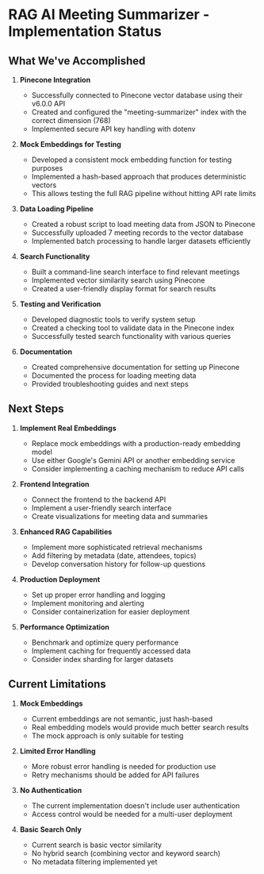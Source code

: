 # RAG AI Meeting Summarizer - Implementation Status

## What We've Accomplished

1. **Pinecone Integration**
   - Successfully connected to Pinecone vector database using their v6.0.0 API
   - Created and configured the "meeting-summarizer" index with the correct dimension (768)
   - Implemented secure API key handling with dotenv

2. **Mock Embeddings for Testing**
   - Developed a consistent mock embedding function for testing purposes
   - Implemented a hash-based approach that produces deterministic vectors
   - This allows testing the full RAG pipeline without hitting API rate limits

3. **Data Loading Pipeline**
   - Created a robust script to load meeting data from JSON to Pinecone
   - Successfully uploaded 7 meeting records to the vector database
   - Implemented batch processing to handle larger datasets efficiently

4. **Search Functionality**
   - Built a command-line search interface to find relevant meetings
   - Implemented vector similarity search using Pinecone
   - Created a user-friendly display format for search results

5. **Testing and Verification**
   - Developed diagnostic tools to verify system setup
   - Created a checking tool to validate data in the Pinecone index
   - Successfully tested search functionality with various queries

6. **Documentation**
   - Created comprehensive documentation for setting up Pinecone
   - Documented the process for loading meeting data
   - Provided troubleshooting guides and next steps

## Next Steps

1. **Implement Real Embeddings**
   - Replace mock embeddings with a production-ready embedding model
   - Use either Google's Gemini API or another embedding service
   - Consider implementing a caching mechanism to reduce API calls

2. **Frontend Integration**
   - Connect the frontend to the backend API
   - Implement a user-friendly search interface
   - Create visualizations for meeting data and summaries

3. **Enhanced RAG Capabilities**
   - Implement more sophisticated retrieval mechanisms
   - Add filtering by metadata (date, attendees, topics)
   - Develop conversation history for follow-up questions

4. **Production Deployment**
   - Set up proper error handling and logging
   - Implement monitoring and alerting
   - Consider containerization for easier deployment

5. **Performance Optimization**
   - Benchmark and optimize query performance
   - Implement caching for frequently accessed data
   - Consider index sharding for larger datasets

## Current Limitations

1. **Mock Embeddings**
   - Current embeddings are not semantic, just hash-based
   - Real embedding models would provide much better search results
   - The mock approach is only suitable for testing

2. **Limited Error Handling**
   - More robust error handling is needed for production use
   - Retry mechanisms should be added for API failures

3. **No Authentication**
   - The current implementation doesn't include user authentication
   - Access control would be needed for a multi-user deployment

4. **Basic Search Only**
   - Current search is basic vector similarity
   - No hybrid search (combining vector and keyword search)
   - No metadata filtering implemented yet 
